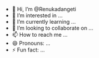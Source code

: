 - 👋 Hi, I’m @Renukadangeti
- 👀 I’m interested in ...
- 🌱 I’m currently learning ...
- 💞️ I’m looking to collaborate on ...
- 📫 How to reach me ...
- 😄 Pronouns: ...
- ⚡ Fun fact: ...

<!---
Renukadangeti/Renukadangeti is a ✨ special ✨ repository because its `README.md` (this file) appears on your GitHub profile.
You can click the Preview link to take a look at your changes.
--->
